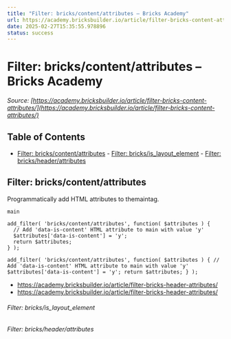 ```yaml
---
title: "Filter: bricks/content/attributes – Bricks Academy"
url: https://academy.bricksbuilder.io/article/filter-bricks-content-attributes/
date: 2025-02-27T15:35:55.978896
status: success
---
```


# Filter: bricks/content/attributes – Bricks Academy

*Source: [https://academy.bricksbuilder.io/article/filter-bricks-content-attributes/](https://academy.bricksbuilder.io/article/filter-bricks-content-attributes/)*

## Table of Contents

- [Filter: bricks/content/attributes](#filter-brickscontentattributes)
        - [Filter: bricks/is_layout_element](#filter-bricksislayoutelement)
        - [Filter: bricks/header/attributes](#filter-bricksheaderattributes)

## Filter: bricks/content/attributes

Programmatically add HTML attributes to themaintag.

`main`

```
add_filter( 'bricks/content/attributes', function( $attributes ) {
  // Add 'data-is-content' HTML attribute to main with value 'y'
  $attributes['data-is-content'] = 'y';
  return $attributes;
} );
```

`add_filter( 'bricks/content/attributes', function( $attributes ) {
  // Add 'data-is-content' HTML attribute to main with value 'y'
  $attributes['data-is-content'] = 'y';
  return $attributes;
} );`

- https://academy.bricksbuilder.io/article/filter-bricks-header-attributes/
- https://academy.bricksbuilder.io/article/filter-bricks-header-attributes/

###### Filter: bricks/is_layout_element

###### Filter: bricks/header/attributes

